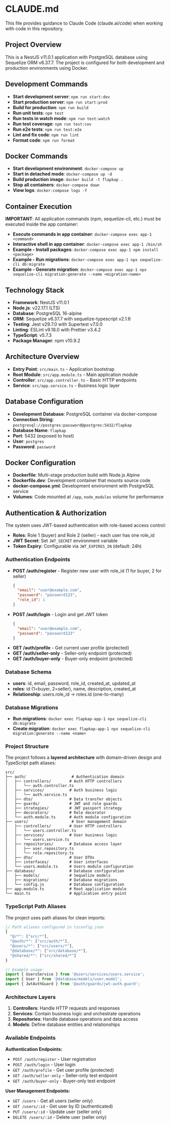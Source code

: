 # CLAUDE.md

This file provides guidance to Claude Code (claude.ai/code) when working with code in this repository.

## Project Overview

This is a NestJS v11.0.1 application with PostgreSQL database using Sequelize ORM v6.37.7. The project is configured for both development and production environments using Docker.

## Development Commands

- **Start development server**: `npm run start:dev`
- **Start production server**: `npm run start:prod`
- **Build for production**: `npm run build`
- **Run unit tests**: `npm test`
- **Run tests in watch mode**: `npm run test:watch`
- **Run test coverage**: `npm run test:cov`
- **Run e2e tests**: `npm run test:e2e`
- **Lint and fix code**: `npm run lint`
- **Format code**: `npm run format`

## Docker Commands

- **Start development environment**: `docker-compose up`
- **Start in detached mode**: `docker-compose up -d`
- **Build production image**: `docker build -t flapkap .`
- **Stop all containers**: `docker-compose down`
- **View logs**: `docker-compose logs -f`

## Container Execution

**IMPORTANT**: All application commands (npm, sequelize-cli, etc.) must be executed inside the app container:

- **Execute commands in app container**: `docker-compose exec app-1 <command>`
- **Interactive shell in app container**: `docker-compose exec app-1 /bin/sh`
- **Example - Install packages**: `docker-compose exec app-1 npm install <package>`
- **Example - Run migrations**: `docker-compose exec app-1 npx sequelize-cli db:migrate`
- **Example - Generate migration**: `docker-compose exec app-1 npx sequelize-cli migration:generate --name <migration-name>`

## Technology Stack

- **Framework**: NestJS v11.0.1
- **Node.js**: v22.17.1 (LTS)
- **Database**: PostgreSQL 16-alpine
- **ORM**: Sequelize v6.37.7 with sequelize-typescript v2.1.6
- **Testing**: Jest v29.7.0 with Supertest v7.0.0
- **Linting**: ESLint v9.18.0 with Prettier v3.4.2
- **TypeScript**: v5.7.3
- **Package Manager**: npm v10.9.2

## Architecture Overview

- **Entry Point**: `src/main.ts` - Application bootstrap
- **Root Module**: `src/app.module.ts` - Main application module
- **Controller**: `src/app.controller.ts` - Basic HTTP endpoints
- **Service**: `src/app.service.ts` - Business logic layer

## Database Configuration

- **Development Database**: PostgreSQL container via docker-compose
- **Connection String**: `postgresql://postgres:password@postgres:5432/flapkap`
- **Database Name**: `flapkap`
- **Port**: 5432 (exposed to host)
- **User**: `postgres`
- **Password**: `password`

## Docker Configuration

- **Dockerfile**: Multi-stage production build with Node.js Alpine
- **Dockerfile.dev**: Development container that mounts source code
- **docker-compose.yml**: Development environment with PostgreSQL service
- **Volumes**: Code mounted at `/app`, `node_modules` volume for performance

## Authentication & Authorization

The system uses JWT-based authentication with role-based access control:

- **Roles**: Role 1 (buyer) and Role 2 (seller) - each user has one role_id
- **JWT Secret**: Set `JWT_SECRET` environment variable
- **Token Expiry**: Configurable via `JWT_EXPIRES_IN` (default: 24h)

### Authentication Endpoints

- **POST /auth/register** - Register new user with role_id (1 for buyer, 2 for seller)
  ```json
  {
    "email": "user@example.com",
    "password": "password123",
    "role_id": 1
  }
  ```
- **POST /auth/login** - Login and get JWT token
  ```json
  {
    "email": "user@example.com", 
    "password": "password123"
  }
  ```
- **GET /auth/profile** - Get current user profile (protected)
- **GET /auth/seller-only** - Seller-only endpoint (protected)
- **GET /auth/buyer-only** - Buyer-only endpoint (protected)

### Database Schema

- **users**: id, email, password, role_id, created_at, updated_at
- **roles**: id (1=buyer, 2=seller), name, description, created_at
- **Relationship**: users.role_id → roles.id (one-to-many)

### Database Migrations

- **Run migrations**: `docker exec flapkap-app-1 npx sequelize-cli db:migrate`
- **Create migration**: `docker exec flapkap-app-1 npx sequelize-cli migration:generate --name <name>`

### Project Structure

The project follows a **layered architecture** with domain-driven design and TypeScript path aliases:

```
src/
├── auth/                    # Authentication domain
│   ├── controllers/        # Auth HTTP controllers
│   │   └── auth.controller.ts
│   ├── services/           # Auth business logic
│   │   └── auth.service.ts
│   ├── dto/                # Data transfer objects
│   ├── guards/             # JWT and role guards
│   ├── strategies/         # JWT passport strategy
│   ├── decorators/         # Role decorator
│   └── auth.module.ts      # Auth module configuration
├── users/                   # User management domain
│   ├── controllers/        # User HTTP controllers
│   │   └── users.controller.ts
│   ├── services/           # User business logic
│   │   └── users.service.ts
│   ├── repositories/       # Database access layer
│   │   ├── user.repository.ts
│   │   └── role.repository.ts
│   ├── dto/                # User DTOs
│   ├── interfaces/         # User interfaces
│   └── users.module.ts     # Users module configuration
├── database/               # Database configuration
│   ├── models/             # Sequelize models
│   ├── migrations/         # Database migrations
│   └── config.js           # Database configuration
├── app.module.ts           # Root application module
└── main.ts                 # Application entry point
```

### TypeScript Path Aliases

The project uses path aliases for clean imports:

```typescript
// Path aliases configured in tsconfig.json
{
  "@/*": ["src/*"],
  "@auth/*": ["src/auth/*"],
  "@users/*": ["src/users/*"],
  "@database/*": ["src/database/*"],
  "@shared/*": ["src/shared/*"]
}

// Example usage:
import { UsersService } from '@users/services/users.service';
import { User } from '@database/models/user.model';
import { JwtAuthGuard } from '@auth/guards/jwt-auth.guard';
```

### Architecture Layers

1. **Controllers**: Handle HTTP requests and responses
2. **Services**: Contain business logic and orchestrate operations
3. **Repositories**: Handle database operations and data access
4. **Models**: Define database entities and relationships

### Available Endpoints

**Authentication Endpoints:**
- `POST /auth/register` - User registration
- `POST /auth/login` - User login
- `GET /auth/profile` - Get user profile (protected)
- `GET /auth/seller-only` - Seller-only test endpoint
- `GET /auth/buyer-only` - Buyer-only test endpoint

**User Management Endpoints:**
- `GET /users` - Get all users (seller only)
- `GET /users/:id` - Get user by ID (authenticated)
- `PUT /users/:id` - Update user (seller only)
- `DELETE /users/:id` - Delete user (seller only)
